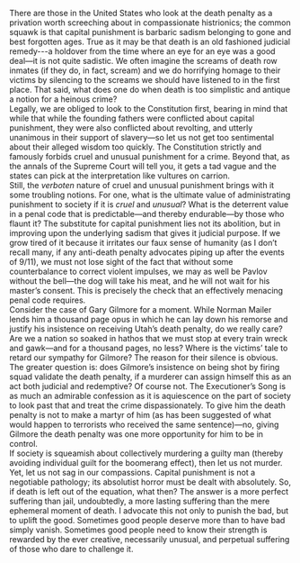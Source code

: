 There are those in the United States who look at the death penalty as a privation worth screeching about in compassionate histrionics; the common squawk is that capital punishment is barbaric sadism belonging to gone and best forgotten ages. True as it may be that death is an old fashioned judicial remedy---a holdover from the time where an eye for an eye was a good deal—it is not quite sadistic. We often imagine the screams of death row inmates (if they do, in fact, scream) and we do horrifying homage to their victims by silencing to the screams we should have listened to in the first place. That said, what does one do when death is too simplistic and antique a notion for a heinous crime?  
	Legally, we are obliged to look to the Constitution first, bearing in mind that while that while the founding fathers were conflicted about capital punishment, they were also conflicted about revolting, and utterly unanimous in their support of slavery—so let us not get too sentimental about their alleged wisdom too quickly. The Constitution strictly and famously forbids cruel and unusual punishment for a crime. Beyond that, as the annals of the Supreme Court will tell you, it gets a tad vague and the states can pick at the interpretation like vultures on carrion.   
Still, the *verboten* nature of cruel and unusual punishment brings with it some troubling notions. For one, what is the ultimate value of administrating punishment to society if it is *cruel* and *unusual*? What is the deterrent value in a penal code that is predictable—and thereby endurable—by those who flaunt it? The substitute for capital punishment lies not its abolition, but in improving upon the underlying sadism that gives it judicial purpose. If we grow tired of it because it irritates our faux sense of humanity (as I don’t recall many, if any anti-death penalty advocates piping up after the events of 9/11), we must not lose sight of the fact that without  some counterbalance to correct violent impulses, we may as well be Pavlov without the bell—the dog will take his meat, and he will not wait for his master’s consent. This is precisely the check that an effectively menacing penal code requires.  
Consider the case of Gary Gilmore for a moment. While Norman Mailer lends him a thousand page opus in which he can lay down his remorse and justify his insistence on receiving Utah’s death penalty, do we really care? Are we a nation so soaked in hathos that we must stop at every train wreck and gawk—and for a thousand pages, no less? Where is the victims’ tale to retard our sympathy for Gilmore? The reason for their silence is obvious. The greater question is: does Gilmore’s insistence on being shot by firing squad validate the death penalty, if a murderer can assign himself this as an act both judicial and redemptive? Of course not. The Executioner’s Song is as much an admirable confession as it is aquiescence on the part of society to look past that and treat the crime dispassionately. To give him the death penalty is not to make a martyr of him (as has been suggested of what would happen to terrorists who received the same sentence)—no, giving Gilmore the death penalty was one more opportunity for him to be in control.  
If society is squeamish about collectively murdering a guilty man (thereby avoiding individual guilt for the boomerang effect), then let us not murder. Yet, let us not sag in our compassions. Capital punishment is not a negotiable pathology; its absolutist horror must be dealt with absolutely. So, if death is left out of the equation, what then? The answer is a more perfect suffering than jail, undoubtedly, a more lasting suffering than the mere ephemeral moment of death. I advocate this not only to punish the bad, but to uplift the good. Sometimes good people deserve more than to have bad simply vanish. Sometimes good people need to know their strength is rewarded by the ever creative, necessarily unusual, and perpetual suffering of those who dare to challenge it.    
	